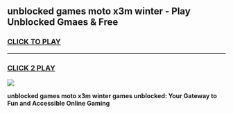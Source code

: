 
## unblocked games moto x3m winter - Play Unblocked Gmaes & Free
<h3>
<a href="https://news.freeplayer.one?title=unblocked_games_moto_x3m_winter&ref=23F">CLICK TO PLAY</a></h3>
<hr>

<h3>
<a href="https://news.freeplayer.one?title=unblocked_games_moto_x3m_winter&ref=23F">CLICK 2 PLAY</a>
  
</h3>

<a href="https://news.freeplayer.one?title=unblocked_games_moto_x3m_winter&ref=23F/"><img src="https://clearcache.store/games.png"></a>


**unblocked games moto x3m winter games unblocked: Your Gateway to Fun and Accessible Online Gaming**
